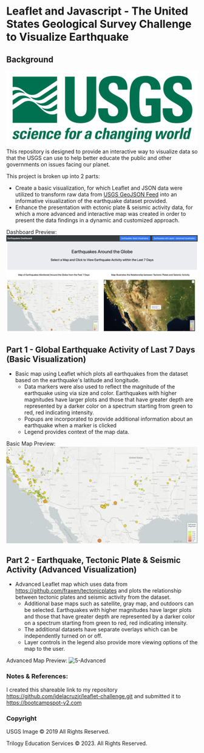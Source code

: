 # Leaflet and Javascript - The United States Geological Survey Challenge to Visualize Earthquake
## Background
![1-Logo](Images/1-Logo.png)
This repository is designed to provide an interactive way to visualize data so that the USGS can use to help better educate the public and other governments on issues facing our planet.

This project is broken up into 2 parts: 
- Create a basic visualization, for which Leaflet and JSON data were utilized to transform raw data from [USGS GeoJSON Feed](http://earthquake.usgs.gov/earthquakes/feed/v1.0/geojson.php) into an informative visualization of the earthquake dataset provided.  
- Enhance the presentation with ectonic plate & seismic activity data, for which a more advanced and interactive map was created in order to present the data findings in a dynamic and customized approach.

Dashboard Preview:
![7-Dashboard](Images/7-Dashboard.png)
## Part 1 - Global Earthquake Activity of Last 7 Days (Basic Visualization)

* Basic map using Leaflet which plots all earthquakes from the dataset based on the earthquake's latitude and longitude. 
    * Data markers were also used to reflect the magnitude of the earthquake using via size and color. Earthquakes with higher magnitudes have larger plots and those that have greater depth are represented by a darker color on a spectrum starting from green to red, red indicating intensity.
    * Popups are incorporated to provide additional information about an earthquake when a marker is clicked
    * Legend provides context of the map data.
 
 Basic Map Preview:
![2-BasicMap](Images/2-BasicMap.png)

## Part 2 - Earthquake, Tectonic Plate & Seismic Activity (Advanced Visualization)

* Advanced Leaflet map which uses data from <https://github.com/fraxen/tectonicplates> and plots the relationship between tectonic plates and seismic activity from the dataset.
    * Additional base maps such as satellite, gray map, and outdoors can be selected. Earthquakes with higher magnitudes have larger plots and those that have greater depth are represented by a darker color on a spectrum starting from green to red, red indicating intensity.
    * The additional datasets have separate overlays which can be independently turned on or off.
    * Layer controls in the legend also provide more viewing options of the map to the user.
 
 Advanced Map Preview:
![5-Advanced](Images/5-Advanced.png)
### Notes & References:

  I created this shareable link to my repository <https://github.com/jdelacruzjr/leaflet-challenge.git> and submitted it to <https://bootcampspot-v2.com>
### Copyright

USGS Image © 2019 All Rights Reserved.

Trilogy Education Services © 2023. All Rights Reserved.